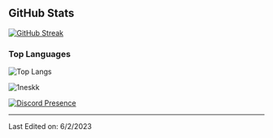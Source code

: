 ## GitHub Stats

[![GitHub Streak](http://github-readme-streak-stats.herokuapp.com?user=1neskk&theme=dark&hide_border=true)](https://git.io/streak-stats)

### Top Languages   
![Top Langs](https://github-readme-stats.vercel.app/api/top-langs/?username=1neskk&layout=compact&theme=dark&hide_border=true) 
	
	
<p align="left"> <img src="https://komarev.com/ghpvc/?username=1neskk&label=Profile%20views&color=0e75b6&style=flat" alt="1neskk" /> </p> 

[![Discord Presence](https://lanyard.cnrad.dev/api/473698529303592960)](https://discord.com/users/473698529303592960)

------
Last Edited on: 6/2/2023
